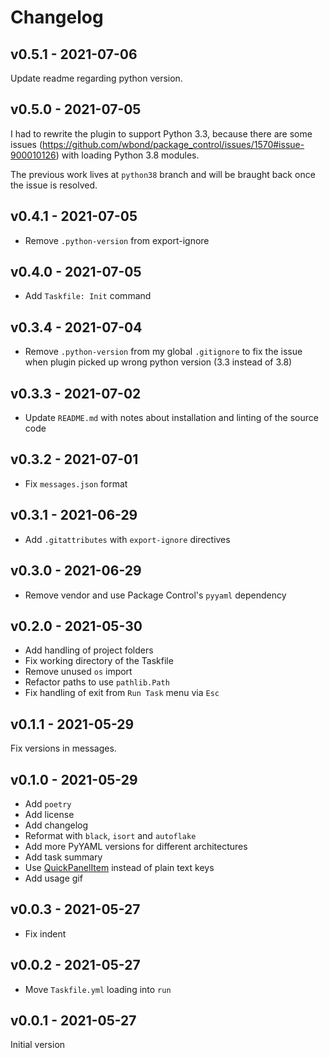 # Changelog

## v0.5.1 - 2021-07-06

Update readme regarding python version.

## v0.5.0 - 2021-07-05

I had to rewrite the plugin to support Python 3.3, because there are some issues (https://github.com/wbond/package_control/issues/1570#issue-900010126) with loading Python 3.8 modules.

The previous work lives at `python38` branch and will be braught back once the issue is resolved.

## v0.4.1 - 2021-07-05

- Remove `.python-version` from export-ignore

## v0.4.0 - 2021-07-05

- Add `Taskfile: Init` command

## v0.3.4 - 2021-07-04

- Remove `.python-version` from my global `.gitignore` to fix the issue when plugin picked up wrong python version (3.3 instead of 3.8)

## v0.3.3 - 2021-07-02

- Update `README.md` with notes about installation and linting of the source code

## v0.3.2 - 2021-07-01

- Fix `messages.json` format

## v0.3.1 - 2021-06-29

- Add `.gitattributes` with `export-ignore` directives

## v0.3.0 - 2021-06-29

- Remove vendor and use Package Control's `pyyaml` dependency

## v0.2.0 - 2021-05-30

- Add handling of project folders
- Fix working directory of the Taskfile
- Remove unused `os` import
- Refactor paths to use `pathlib.Path`
- Fix handling of exit from `Run Task` menu via `Esc`

## v0.1.1 - 2021-05-29

Fix versions in messages.

## v0.1.0 - 2021-05-29

- Add `poetry`
- Add license
- Add changelog
- Reformat with `black`, `isort` and `autoflake`
- Add more PyYAML versions for different architectures
- Add task summary
- Use [QuickPanelItem](https://www.sublimetext.com/docs/api_reference.html#sublime.QuickPanelItem) instead of plain text keys
- Add usage gif

## v0.0.3 - 2021-05-27

- Fix indent

## v0.0.2 - 2021-05-27

- Move `Taskfile.yml` loading into `run`

## v0.0.1 - 2021-05-27

Initial version
